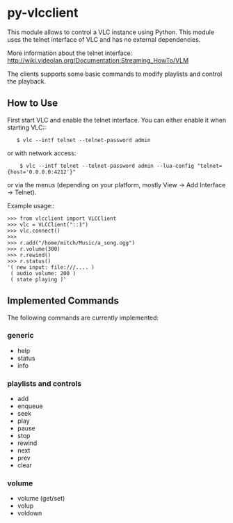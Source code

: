 # py-vlcclient

This module allows to control a VLC instance using Python. This
module uses the telnet interface of VLC and has no external dependencies.

More information about the telnet interface:
http://wiki.videolan.org/Documentation:Streaming_HowTo/VLM

The clients supports some basic commands to modify playlists and control the playback.

## How to Use

First start VLC and enable the telnet interface. You can either enable
it when starting VLC::

```
   $ vlc --intf telnet --telnet-password admin
```

or with network access:

```
    $ vlc --intf telnet --telnet-password admin --lua-config "telnet={host='0.0.0.0:4212'}"
```

or via the menus (depending on your platform, mostly View ->
Add Interface -> Telnet).

Example usage::

```
>>> from vlcclient import VLCClient
>>> vlc = VLCClient("::1")
>>> vlc.connect()
>>>
>>> r.add("/home/mitch/Music/a_song.ogg")
>>> r.volume(300)
>>> r.rewind()
>>> r.status()
'( new input: file:///.... )
 ( audio volume: 200 )
 ( state playing )'
```


## Implemented Commands

The following commands are currently implemented:

### generic


 * help
 * status
 * info

### playlists and controls

 * add
 * enqueue
 * seek
 * play
 * pause
 * stop
 * rewind
 * next
 * prev
 * clear

### volume

 * volume (get/set)
 * volup
 * voldown
